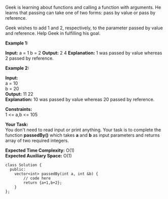Geek is learning about functions and calling a function with arguments. He learns that passing can take one of two forms: pass by value or pass by reference.

Geek wishes to add 1 and 2, respectively, to the parameter passed by value and reference. Help Geek in fulfilling his goal.

**Example 1:**

**Input:**
a = 1
b = 2
**Output:**
2 4
**Explanation:** 1 was passed by value whereas 2 passed by reference.

**Example 2:**

**Input:**  
a = 10  
b = 20  
**Output:** 11 22  
**Explanation:** 10 was passed by value whereas 20 passed by reference.

**Constraints:**  
1 <= a,b <= 105

**Your Task:**  
You don't need to read input or print anything. Your task is to complete the function **passedBy()** which takes **a** and **b** as input parameters and returns array of two required integers.

**Expected Time Complexity:** O(1)  
**Expected Auxiliary Space:** O(1)

```
class Solution {
  public:
    vector<int> passedBy(int a, int &b) {
        // code here
        return {a+1,b+2};
    }
};
```